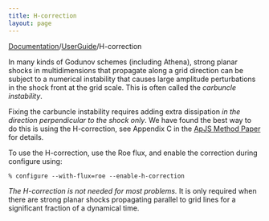 ```yaml
---
title: H-correction
layout: page
---
```


[Documentation]({{site.baseurl}}/AthenaDocs)/[UserGuide]({{site.baseurl}}/AthenaDocsUG)/H-correction

In many kinds of Godunov schemes (including Athena), strong planar shocks in multidimensions that propagate along a grid direction
can be subject to a numerical instability that causes large amplitude perturbations in the shock front at the grid scale.
This is often called the *carbuncle instability*.

Fixing the carbuncle instability requires adding extra dissipation *in the direction perpendicular to the shock only*.  We have
found the best way to do this is using the H-correction, see Appendix C in the [ApJS Method Paper](http://adsabs.harvard.edu/abs/2008ApJS..178..137S)
for details.

To use the H-correction, use the Roe flux, and enable the correction during configure using:

	% configure --with-flux=roe --enable-h-correction


*The H-correction is not needed for most problems.*  It is only required when there are strong planar shocks propagating parallel to
grid lines for a significant fraction of a dynamical time.
